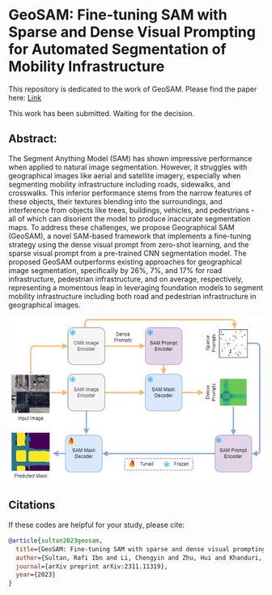 # GeoSAM: Fine-tuning SAM with Sparse and Dense Visual Prompting for Automated Segmentation of Mobility Infrastructure

This repository is dedicated to the work of GeoSAM. Please find the paper here: <a href="https://arxiv.org/abs/2311.11319">Link</a>


This work has been submitted. Waiting for the decision.


## Abstract:
<p class="justified-text">The Segment Anything Model (SAM) has shown impressive performance when applied to natural image segmentation. However, it struggles with geographical images like aerial and satellite imagery, especially when segmenting mobility infrastructure including roads, sidewalks, and crosswalks. This inferior performance stems from the narrow features of these objects, their textures blending into the surroundings, and interference from objects like trees, buildings, vehicles, and pedestrians - all of which can disorient the model to produce inaccurate segmentation maps. To address these challenges, we propose Geographical SAM (GeoSAM), a novel SAM-based framework that implements a fine-tuning strategy using the dense visual prompt from zero-shot learning, and the sparse visual prompt from a pre-trained CNN segmentation model. The proposed GeoSAM outperforms existing approaches for geographical image segmentation, specifically by 26%, 7%, and 17% for road infrastructure, pedestrian infrastructure, and on average, respectively, representing a momentous leap in leveraging foundation models to segment mobility infrastructure including both road and pedestrian infrastructure in geographical images.</p>

<img src="Pipeline.png" alt="GeoSAM">

## Citations

If these codes are helpful for your study, please cite:

```bibtex
@article{sultan2023geosam,
  title={GeoSAM: Fine-tuning SAM with sparse and dense visual prompting for automated segmentation of mobility infrastructure},
  author={Sultan, Rafi Ibn and Li, Chengyin and Zhu, Hui and Khanduri, Prashant and Brocanelli, Marco and Zhu, Dongxiao},
  journal={arXiv preprint arXiv:2311.11319},
  year={2023}
}
